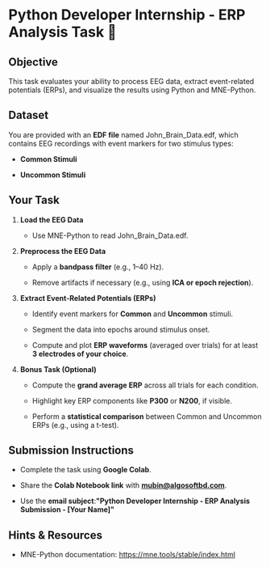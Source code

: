 **Python Developer Internship - ERP Analysis Task** 🚀
======================================================

**Objective**
-------------

This task evaluates your ability to process EEG data, extract event-related potentials (ERPs), and visualize the results using Python and MNE-Python.

**Dataset**
-----------

You are provided with an **EDF file** named John\_Brain\_Data.edf, which contains EEG recordings with event markers for two stimulus types:

*   **Common Stimuli**
    
*   **Uncommon Stimuli**
    

**Your Task**
-------------

1.  **Load the EEG Data**
    
    *   Use MNE-Python to read John\_Brain\_Data.edf.
        
2.  **Preprocess the EEG Data**
    
    *   Apply a **bandpass filter** (e.g., 1–40 Hz).
        
    *   Remove artifacts if necessary (e.g., using **ICA or epoch rejection**).
        
3.  **Extract Event-Related Potentials (ERPs)**
    
    *   Identify event markers for **Common** and **Uncommon** stimuli.
        
    *   Segment the data into epochs around stimulus onset.
        
    *   Compute and plot **ERP waveforms** (averaged over trials) for at least **3 electrodes of your choice**.
        
4.  **Bonus Task (Optional)**
    
    *   Compute the **grand average ERP** across all trials for each condition.
        
    *   Highlight key ERP components like **P300** or **N200**, if visible.
        
    *   Perform a **statistical comparison** between Common and Uncommon ERPs (e.g., using a t-test).
        

**Submission Instructions**
---------------------------

*   Complete the task using **Google Colab**.
    
*   Share the **Colab Notebook link** with **mubin@algosoftbd.com**.
    
*   Use the **email subject**:**"Python Developer Internship - ERP Analysis Submission - \[Your Name\]"**
    

**Hints & Resources**
---------------------

*   MNE-Python documentation: https://mne.tools/stable/index.html
    
